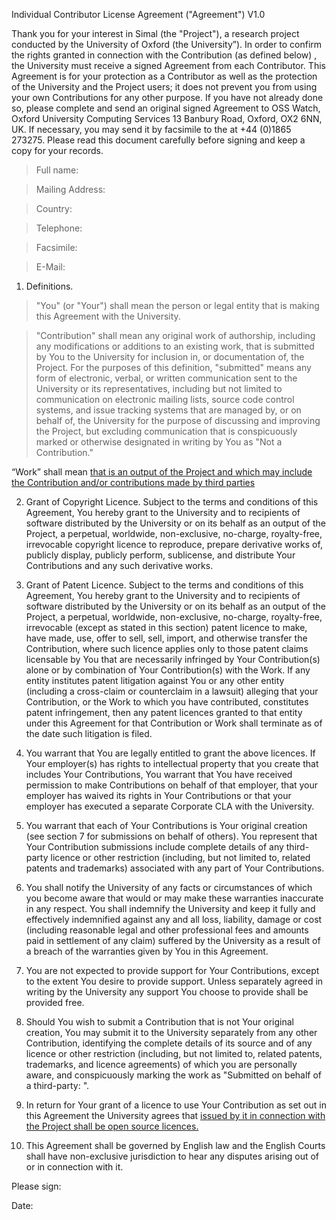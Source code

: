 Individual Contributor License Agreement ("Agreement") V1.0

Thank you for your interest in Simal (the "Project"), a research project conducted by the University of Oxford (the University”). In order to confirm the rights granted in connection with the Contribution (as defined below) , the University must receive a signed Agreement from each Contributor.  This Agreement is for your protection as a Contributor as well as the protection of the University and the Project users; it does not prevent you from using your own Contributions for any other purpose. If you have not already done so, please complete and send an original signed Agreement to OSS Watch, Oxford University Computing Services 13 Banbury Road, Oxford, OX2 6NN, UK. If necessary, you may send it by facsimile to the at +44 (0)1865 273275. Please read this document carefully before signing and keep a copy for your records.

> Full name:

> Mailing Address:

> Country:

> Telephone:

> Facsimile:

> E-Mail:

1. Definitions.

> "You" (or "Your") shall mean the person or legal entity that is making this Agreement with the University.

> "Contribution" shall mean any original work of authorship, including any modifications or additions to an existing work, that is submitted by You to the University for inclusion in, or documentation of, the Project. For the purposes of this definition, "submitted" means any form of electronic, verbal, or written communication sent to the University or its representatives, including but not limited to communication on electronic mailing lists, source code control systems, and issue tracking systems that are managed by, or on behalf of, the University for the purpose of discussing and improving the Project, but excluding communication that is conspicuously marked or otherwise designated in writing by You as "Not a Contribution."

“Work” shall mean [that is an output of the Project and which may include the Contribution and/or contributions made by third parties](software.md)

2. Grant of Copyright Licence. Subject to the terms and conditions of this Agreement, You hereby grant to the University and to recipients of software distributed by the University or on its behalf as an output of the Project, a perpetual, worldwide, non-exclusive, no-charge, royalty-free, irrevocable copyright licence to reproduce, prepare derivative works of, publicly display, publicly perform, sublicense, and distribute Your Contributions and any such derivative works.

3. Grant of Patent Licence. Subject to the terms and conditions of this Agreement, You hereby grant to the University and to recipients of software distributed by the University or on its behalf as an output of the Project, a perpetual, worldwide, non-exclusive, no-charge, royalty-free, irrevocable (except as stated in this section) patent licence to make, have made, use, offer to sell, sell, import, and otherwise transfer the Contribution, where such licence applies only to those patent claims licensable by You that are necessarily infringed by Your Contribution(s) alone or by combination of Your Contribution(s) with the Work. If any entity institutes patent litigation against You or any other entity (including a cross-claim or counterclaim in a lawsuit) alleging that your Contribution, or the Work to which you have contributed, constitutes  patent infringement, then any patent licences granted to that entity under this Agreement for that Contribution or Work shall terminate as of the date such litigation is filed.

4. You warrant that You are legally entitled to grant the above licences. If Your employer(s) has rights to intellectual property that you create that includes Your Contributions, You warrant that You have received permission to make Contributions on behalf of that employer, that your employer has waived its rights in Your Contributions or that your employer has executed a separate Corporate CLA with the University.

5. You warrant that each of Your Contributions is Your original creation (see section 7 for submissions on behalf of others). You represent that Your Contribution submissions include complete details of any third-party licence or other restriction (including, but not limited to, related patents and trademarks) associated with any part of Your Contributions.

6. You shall notify the University of any facts or circumstances of which you become aware that would or may make these warranties inaccurate in any respect. You shall indemnify the University and keep it fully and effectively indemnified against any and all loss, liability, damage or cost (including reasonable legal and other professional fees and amounts paid in settlement of any claim) suffered by the University as a result of a breach of the warranties given by You in this Agreement.

7. You are not expected to provide support for Your Contributions, except to the extent You desire to provide support. Unless separately agreed in writing by the University any support You choose to provide shall be provided free.

8. Should You wish to submit a Contribution that is not Your original creation, You may submit it to the University separately from any other Contribution, identifying the complete details of its source and of any licence or other restriction (including, but not limited to, related patents, trademarks, and licence agreements) of which you are personally aware, and conspicuously marking the work as "Submitted on behalf of a third-party: ".

9. In return for Your grant of a licence to use Your Contribution as set out in this Agreement the University agrees that [issued by it in connection with the Project shall be open source licences.](licences.md)

10. This Agreement shall be governed by English law and the English Courts shall have non-exclusive jurisdiction to hear any disputes arising out of or in connection with it.



Please sign:



Date:
